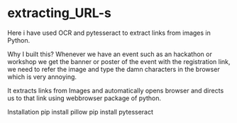 # extracting_URL-s
Here i have used OCR and pytesseract to extract links from images in Python.

Why I built this?
 Whenever we have an event such as an hackathon or workshop we get the banner or poster of the event with the registration link, we need   to refer the image and type the damn characters in the browser which is very annoying.
 
It extracts links from Images and automatically opens browser and directs us to that link using webbrowser package of python.

Installation
pip install pillow
pip install pytesseract
